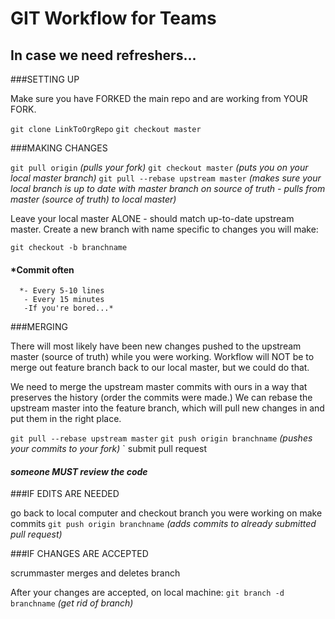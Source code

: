 # GIT Workflow for Teams

## In case we need refreshers...



###SETTING UP

Make sure you have FORKED the main repo and are working from YOUR FORK.

`git clone LinkToOrgRepo`
`git checkout master`



###MAKING CHANGES

`git pull origin` *(pulls your fork)*
`git checkout master` *(puts you on your local master branch)*
`git pull --rebase upstream master` *(makes sure your local branch is up to date with master branch on source of truth - pulls from master (source of truth) to local master)*

Leave your local master ALONE - should match up-to-date upstream master. Create a new branch with name specific to changes you will make:

`git checkout -b branchname`

####	*Commit often
      *- Every 5-10 lines
       - Every 15 minutes
       -If you're bored...*



###MERGING

There will most likely have been new changes pushed to the upstream master (source of truth) while you were working.
Workflow will NOT be to merge out feature branch back to our local master, but we could do that.

We need to merge the upstream master commits with ours in a way that preserves the history (order the commits were made.) We can rebase the upstream master into the feature branch, which will pull new changes in and put them in the right place.

`git pull --rebase upstream master`
`git push origin branchname` *(pushes your commits to your fork)*
`
submit pull request

#### *someone MUST review the code*



###IF EDITS ARE NEEDED

go back to local computer and checkout branch you were working on
make commits
`git push origin branchname` *(adds commits to already submitted pull request)*

###IF CHANGES ARE ACCEPTED

scrummaster merges and deletes branch

After your changes are accepted, on local machine:
`git branch -d branchname` *(get rid of branch)*
